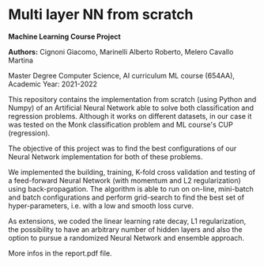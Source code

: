 Multi layer NN from scratch
===============

**Machine Learning Course Project**

**Authors:**
Cignoni Giacomo, 
Marinelli Alberto Roberto, 
Melero Cavallo Martina

 Master Degree Computer Science, AI curriculum ML course (654AA),
 Academic Year: 2021-2022

 

 This repository contains the implementation from scratch (using Python and Numpy) of an Artificial Neural Network able
 to solve both classification and regression problems. Although it
 works on different datasets, in our case it was tested on the Monk
 classification problem and ML course's CUP (regression).

The objective of this project was to
 find the best configurations of our Neural Network implementation for both of these
 problems.

 We implemented the building, training, K-fold cross
 validation and testing of a feed-forward Neural Network (with momentum
 and L2 regularization) using back-propagation. 
The algorithm is able
 to run on on-line, mini-batch and batch configurations and perform
 grid-search to find the best set of hyper-parameters, i.e. with a low
 and smooth loss curve.

 As extensions, we coded the linear learning
 rate decay, L1 regularization, the possibility to have an arbitrary
 number of hidden layers and also the option to pursue a randomized
 Neural Network and ensemble approach.
 
 More infos in the report.pdf file.
